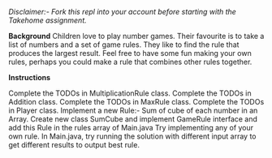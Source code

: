 _Disclaimer:- Fork this repl into your account before starting with the Takehome assignment._

**Background**
Children love to play number games.
Their favourite is to take a list of numbers and a set of game rules.
They like to find the rule that produces the largest result.
Feel free to have some fun making your own rules, perhaps you could make a rule that combines other rules together.


**Instructions**

Complete the TODOs in MultiplicationRule class.
Complete the TODOs in Addition class.
Complete the TODOs in MaxRule class.
Complete the TODOs in Player class.
Implement a new Rule:- Sum of cube of each number in an Array.
Create new class SumCube and implement GameRule interface and add this Rule in the rules array of Main.java
Try implementing any of your own rule.
In Main.java, try running the solution with different input array to get different results to output best rule.
